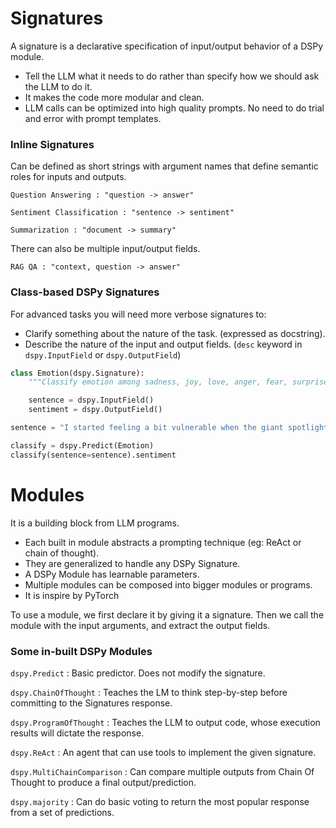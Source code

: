 
# Signatures

A signature is a declarative specification of input/output behavior of a DSPy module.
- Tell the LLM what it needs to do rather than specify how we should ask the LLM to do it.
- It makes the code more modular and clean.
- LLM calls can be optimized into high quality prompts. No need to do trial and error with prompt templates.

### Inline Signatures

Can be defined as short strings with argument names that define semantic roles for inputs and outputs.

```
Question Answering : "question -> answer"

Sentiment Classification : "sentence -> sentiment"

Summarization : "document -> summary"
```

There can also be multiple input/output fields.

```
RAG QA : "context, question -> answer"
```

### Class-based DSPy Signatures

For advanced tasks you will need more verbose signatures to:
- Clarify something about the nature of the task. (expressed as docstring).
- Describe the nature of the input and output fields. (`desc` keyword in `dspy.InputField` or `dspy.OutputField`)

```python
class Emotion(dspy.Signature):
	"""Classify emotion among sadness, joy, love, anger, fear, surprise."""

	sentence = dspy.InputField()
	sentiment = dspy.OutputField()

sentence = "I started feeling a bit vulnerable when the giant spotlight started blinding me"

classify = dspy.Predict(Emotion)
classify(sentence=sentence).sentiment
```

# Modules

It is a building block from LLM programs.
- Each built in module abstracts a prompting technique (eg: ReAct or chain of thought).
- They are generalized to handle any DSPy Signature.
- A DSPy Module has learnable parameters.
- Multiple modules can be composed into bigger modules or programs.
- It is inspire by PyTorch

To use a module, we first declare it by giving it a signature. Then we call the module with the input arguments, and extract the output fields.

### Some in-built DSPy Modules

`dspy.Predict` : Basic predictor. Does not modify the signature.

`dspy.ChainOfThought` : Teaches the LM to think step-by-step before committing to the Signatures response.

`dspy.ProgramOfThought` : Teaches the LLM to output code, whose execution results will dictate the response.

`dspy.ReAct` : An agent that can use tools to implement the given signature.

`dspy.MultiChainComparison` : Can compare multiple outputs from Chain Of Thought to produce a final output/prediction.

`dspy.majority` : Can do basic voting to return the most popular response from a set of predictions.



